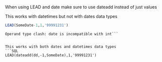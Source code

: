 When using LEAD and date make sure to use dateadd instead of just values

This works with datetimes but not with dates data types
```SQL
LEAD(SomeDate-1,1,'99991231')
```

```Msg 206, Level 16, State 2, Line 2
Operand type clash: date is incompatible with int```


This works with both dates and datetimes data types
```SQL
LEAD(dateadd(dd,-1,SomeDate),1,'99991231') 
```
